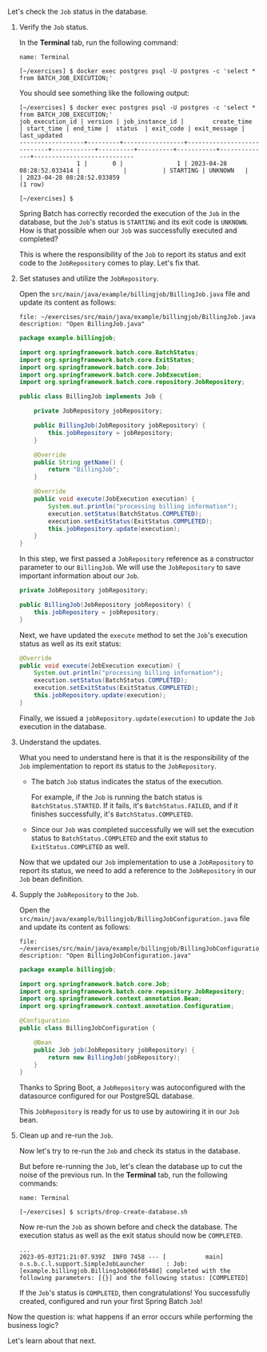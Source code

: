 Let's check the `Job` status in the database.

1. Verify the `Job` status.

   In the **Terminal** tab, run the following command:

   ```dashboard:open-dashboard
   name: Terminal
   ```

   ```shell
   [~/exercises] $ docker exec postgres psql -U postgres -c 'select * from BATCH_JOB_EXECUTION;'
   ```

   You should see something like the following output:

   ```shell
   [~/exercises] $ docker exec postgres psql -U postgres -c 'select * from BATCH_JOB_EXECUTION;'
   job_execution_id | version | job_instance_id |        create_time         | start_time | end_time |  status  | exit_code | exit_message |        last_updated
   ------------------+---------+-----------------+----------------------------+------------+----------+----------+-----------+--------------+----------------------------
                   1 |       0 |               1 | 2023-04-28 08:28:52.033414 |            |          | STARTING | UNKNOWN   |              | 2023-04-28 08:28:52.033859
   (1 row)

   [~/exercises] $
   ```

   Spring Batch has correctly recorded the execution of the `Job` in the database, but the `Job`'s status is `STARTING` and its exit code is `UNKNOWN`.
   How is that possible when our `Job` was successfully executed and completed?

   This is where the responsibility of the `Job` to report its status and exit code to the `JobRepository` comes to play. Let's fix that.

2. Set statuses and utilize the `JobRepository`.

   Open the `src/main/java/example/billingjob/BillingJob.java` file and update its content as follows:

   ```editor:open-file
   file: ~/exercises/src/main/java/example/billingjob/BillingJob.java
   description: "Open BillingJob.java"
   ```

   ```java
   package example.billingjob;

   import org.springframework.batch.core.BatchStatus;
   import org.springframework.batch.core.ExitStatus;
   import org.springframework.batch.core.Job;
   import org.springframework.batch.core.JobExecution;
   import org.springframework.batch.core.repository.JobRepository;

   public class BillingJob implements Job {

       private JobRepository jobRepository;

       public BillingJob(JobRepository jobRepository) {
           this.jobRepository = jobRepository;
       }

       @Override
       public String getName() {
           return "BillingJob";
       }

       @Override
       public void execute(JobExecution execution) {
           System.out.println("processing billing information");
           execution.setStatus(BatchStatus.COMPLETED);
           execution.setExitStatus(ExitStatus.COMPLETED);
           this.jobRepository.update(execution);
       }
   }
   ```

   In this step, we first passed a `JobRepository` reference as a constructor parameter to our `BillingJob`. We will use the `JobRepository` to save important information about our `Job`.

   ```java
   private JobRepository jobRepository;

   public BillingJob(JobRepository jobRepository) {
       this.jobRepository = jobRepository;
   }
   ```

   Next, we have updated the `execute` method to set the `Job`'s execution status as well as its exit status:

   ```java
   @Override
   public void execute(JobExecution execution) {
       System.out.println("processing billing information");
       execution.setStatus(BatchStatus.COMPLETED);
       execution.setExitStatus(ExitStatus.COMPLETED);
       this.jobRepository.update(execution);
   }
   ```

   Finally, we issued a `jobRepository.update(execution)` to update the `Job` execution in the database.

3. Understand the updates.

   What you need to understand here is that it is the responsibility of the `Job` implementation to report its status to the `JobRepository`.

   - The batch `Job` status indicates the status of the execution.

     For example, if the `Job` is running the batch status is `BatchStatus.STARTED`. If it fails, it's `BatchStatus.FAILED`, and if it finishes successfully, it's `BatchStatus.COMPLETED`.

   - Since our `Job` was completed successfully we will set the execution status to `BatchStatus.COMPLETED` and the exit status to `ExitStatus.COMPLETED` as well.

   Now that we updated our `Job` implementation to use a `JobRepository` to report its status, we need to add a reference to the `JobRepository` in our `Job` bean definition.

4. Supply the `JobRepository` to the `Job`.

   Open the `src/main/java/example/billingjob/BillingJobConfiguration.java` file and update its content as follows:

   ```editor:open-file
   file: ~/exercises/src/main/java/example/billingjob/BillingJobConfiguration.java
   description: "Open BillingJobConfiguration.java"
   ```

   ```java
   package example.billingjob;

   import org.springframework.batch.core.Job;
   import org.springframework.batch.core.repository.JobRepository;
   import org.springframework.context.annotation.Bean;
   import org.springframework.context.annotation.Configuration;

   @Configuration
   public class BillingJobConfiguration {

       @Bean
       public Job job(JobRepository jobRepository) {
           return new BillingJob(jobRepository);
       }
   }
   ```

   Thanks to Spring Boot, a `JobRepository` was autoconfigured with the datasource configured for our PostgreSQL database.

   This `JobRepository` is ready for us to use by autowiring it in our `Job` bean.

5. Clean up and re-run the `Job`.

   Now let's try to re-run the `Job` and check its status in the database.

   But before re-running the `Job`, let's clean the database up to cut the noise of the previous run. In the **Terminal** tab, run the following commands:

   ```dashboard:open-dashboard
   name: Terminal
   ```

   ```shell
   [~/exercises] $ scripts/drop-create-database.sh
   ```

   Now re-run the `Job` as shown before and check the database. The execution status as well as the exit status should now be `COMPLETED`.

   ```shell
   ...
   2023-05-03T21:21:07.939Z  INFO 7458 --- [           main] o.s.b.c.l.support.SimpleJobLauncher      : Job: [example.billingjob.BillingJob@66f0548d] completed with the following parameters: [{}] and the following status: [COMPLETED]
   ```

   If the `Job`'s status is `COMPLETED`, then congratulations! You successfully created, configured and run your first Spring Batch `Job`!

Now the question is: what happens if an error occurs while performing the business logic?

Let's learn about that next.
